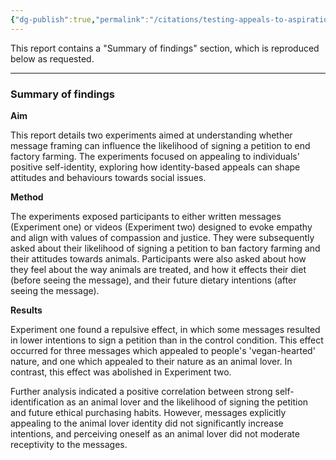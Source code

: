 ```yaml
---
{"dg-publish":true,"permalink":"/citations/testing-appeals-to-aspirational-identities-animal-think-tank/","created":"2025-10-23T15:09:11.843+01:00","updated":"2025-10-23T15:09:11.844+01:00"}
---
```



This report contains a "Summary of findings" section, which is reproduced below as requested.

***

### Summary of findings

**Aim**

This report details two experiments aimed at understanding whether message framing can influence the likelihood of signing a petition to end factory farming. The experiments focused on appealing to individuals' positive self-identity, exploring how identity-based appeals can shape attitudes and behaviours towards social issues.

**Method**

The experiments exposed participants to either written messages (Experiment one) or videos (Experiment two) designed to evoke empathy and align with values of compassion and justice. They were subsequently asked about their likelihood of signing a petition to ban factory farming and their attitudes towards animals. Participants were also asked about how they feel about the way animals are treated, and how it effects their diet (before seeing the message), and their future dietary intentions (after seeing the message).

**Results**

Experiment one found a repulsive effect, in which some messages resulted in lower intentions to sign a petition than in the control condition. This effect occurred for three messages which appealed to people's 'vegan-hearted' nature, and one which appealed to their nature as an animal lover. In contrast, this effect was abolished in Experiment two.

Further analysis indicated a positive correlation between strong self-identification as an animal lover and the likelihood of signing the petition and future ethical purchasing habits. However, messages explicitly appealing to the animal lover identity did not significantly increase intentions, and perceiving oneself as an animal lover did not moderate receptivity to the messages.
